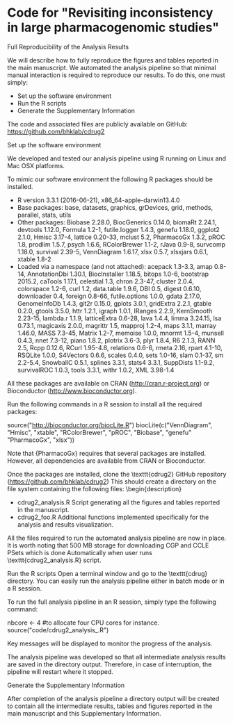 # Code for "Revisiting inconsistency in large pharmacogenomic studies"


Full Reproducibility of the Analysis Results
 
We will describe how to fully reproduce the figures and tables reported in the main manuscript. We automated the analysis pipeline so that minimal manual interaction is required to reproduce our results. To do this, one must simply:

  * Set up the software environment
  * Run the R scripts
  * Generate the Supplementary Information



The code and associated files are publicly available on GitHub: https://github.com/bhklab/cdrug2

Set up the software environment

We developed and tested our analysis pipeline using R running on Linux and Mac OSX platforms.

To mimic our software environment the following R packages should be installed.


  * R version 3.3.1 (2016-06-21), x86_64-apple-darwin13.4.0
  * Base packages: base, datasets, graphics, grDevices, grid, methods, parallel, stats, utils
  * Other packages: Biobase 2.28.0, BiocGenerics 0.14.0, biomaRt 2.24.1, devtools 1.12.0, Formula 1.2-1, futile.logger 1.4.3, genefu 1.18.0, ggplot2 2.1.0, Hmisc 3.17-4, lattice 0.20-33, mclust 5.2, PharmacoGx 1.3.2, pROC 1.8, prodlim 1.5.7, psych 1.6.6, RColorBrewer 1.1-2, rJava 0.9-8, survcomp 1.18.0, survival 2.39-5, VennDiagram 1.6.17, xlsx 0.5.7, xlsxjars 0.6.1, xtable 1.8-2
  * Loaded via a namespace (and not attached): acepack 1.3-3.3, amap 0.8-14, AnnotationDbi 1.30.1, BiocInstaller 1.18.5, bitops 1.0-6, bootstrap 2015.2, caTools 1.17.1, celestial 1.3, chron 2.3-47, cluster 2.0.4, colorspace 1.2-6, curl 1.2, data.table 1.9.6, DBI 0.5, digest 0.6.10, downloader 0.4, foreign 0.8-66, futile.options 1.0.0, gdata 2.17.0, GenomeInfoDb 1.4.3, git2r 0.15.0, gplots 3.0.1, gridExtra 2.2.1, gtable 0.2.0, gtools 3.5.0, httr 1.2.1, igraph 1.0.1, IRanges 2.2.9, KernSmooth 2.23-15, lambda.r 1.1.9, latticeExtra 0.6-28, lava 1.4.4, limma 3.24.15, lsa 0.73.1, magicaxis 2.0.0, magrittr 1.5, mapproj 1.2-4, maps 3.1.1, marray 1.46.0, MASS 7.3-45, Matrix 1.2-7, memoise 1.0.0, mnormt 1.5-4, munsell 0.4.3, nnet 7.3-12, piano 1.8.2, plotrix 3.6-3, plyr 1.8.4, R6 2.1.3, RANN 2.5, Rcpp 0.12.6, RCurl 1.95-4.8, relations 0.6-6, rmeta 2.16, rpart 4.1-10, RSQLite 1.0.0, S4Vectors 0.6.6, scales 0.4.0, sets 1.0-16, slam 0.1-37, sm 2.2-5.4, SnowballC 0.5.1, splines 3.3.1, stats4 3.3.1, SuppDists 1.1-9.2, survivalROC 1.0.3, tools 3.3.1, withr 1.0.2, XML 3.98-1.4

All these packages are available on CRAN (http://cran.r-project.org) or Bioconductor (http://www.bioconductor.org).

Run the following commands in a R session to install all the required packages:


source("http://bioconductor.org/biocLite.R")
biocLite(c("VennDiagram", "Hmisc", "xtable", "RColorBrewer", "pROC", "Biobase", "genefu"
	"PharmacoGx", "xlsx"))


Note that {PharmacoGx} requires that several packages are installed. However, all dependencies are available from CRAN or Bioconductor.

Once the packages are installed, clone the \texttt{cdrug2} GitHub repository (https://github.com/bhklab/cdrug2) This should create a directory on the file system containing the following files:
\begin{description}
  * cdrug2_analysis.R Script generating all the figures and tables reported in the manuscript.
  * cdrug2_foo.R Additional functions implemented specifically for the analysis and results visualization.


All the files required to run the automated analysis pipeline are now in place. It is worth noting that 500 MB storage for downloading CGP and CCLE PSets which is done Automatically when user runs \texttt{cdrug2\_analysis.R} script. 

Run the R scripts
Open a terminal window and go to the \texttt{cdrug} directory. You can easily run the analysis pipeline either in batch mode or in a R session. 

To run the full analysis pipeline in an R session, simply type the following command:


nbcore <- 4
#to allocate four CPU cores for instance.
source("code/cdrug2_analysis_.R")

Key messages will be displayed to monitor the progress of the analysis.


The analysis pipeline was developed so that all intermediate analysis results are saved in the directory output. Therefore, in case of interruption, the pipeline will restart where it stopped.

Generate the Supplementary Information

After completion of the analysis pipeline a directory output will be created to contain all the intermediate results, tables and figures reported in the main manuscript and this Supplementary Information.